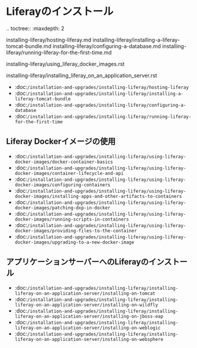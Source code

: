 Liferayのインストール
==================

.. toctree:: :maxdepth: 2

   installing-liferay/hosting-liferay.md installing-liferay/installing-a-liferay-tomcat-bundle.md installing-liferay/configuring-a-database.md installing-liferay/running-liferay-for-the-first-time.md

   installing-liferay/using_liferay_docker_images.rst

   installing-liferay/installing_liferay_on_an_application_server.rst

-  :doc:`/installation-and-upgrades/installing-liferay/hosting-liferay`
-  :doc:`/installation-and-upgrades/installing-liferay/installing-a-liferay-tomcat-bundle`
-  :doc:`/installation-and-upgrades/installing-liferay/configuring-a-database`
-  :doc:`/installation-and-upgrades/installing-liferay/running-liferay-for-the-first-time`

Liferay Dockerイメージの使用
---------------------------

- :doc:`/installation-and-upgrades/installing-liferay/using-liferay-docker-images/docker-container-basics`
- :doc:`/installation-and-upgrades/installing-liferay/using-liferay-docker-images/container-lifecycle-and-api`
- :doc:`/installation-and-upgrades/installing-liferay/using-liferay-docker-images/configuring-containers`
- :doc:`/installation-and-upgrades/installing-liferay/using-liferay-docker-images/installing-apps-and-other-artifacts-to-containers`
- :doc:`/installation-and-upgrades/installing-liferay/using-liferay-docker-images/patching-dxp-in-docker`
- :doc:`/installation-and-upgrades/installing-liferay/using-liferay-docker-images/running-scripts-in-containers`
- :doc:`/installation-and-upgrades/installing-liferay/using-liferay-docker-images/providing-files-to-the-container`
- :doc:`/installation-and-upgrades/installing-liferay/using-liferay-docker-images/upgrading-to-a-new-docker-image`

アプリケーションサーバーへのLiferayのインストール
-------------------------------------------

-  :doc:`/installation-and-upgrades/installing-liferay/installing-liferay-on-an-application-server/installing-on-tomcat`
-  :doc:`/installation-and-upgrades/installing-liferay/installing-liferay-on-an-application-server/installing-on-wildfly`
-  :doc:`/installation-and-upgrades/installing-liferay/installing-liferay-on-an-application-server/installing-on-jboss-eap`
-  :doc:`/installation-and-upgrades/installing-liferay/installing-liferay-on-an-application-server/installing-on-weblogic`
-  :doc:`/installation-and-upgrades/installing-liferay/installing-liferay-on-an-application-server/installing-on-websphere`
